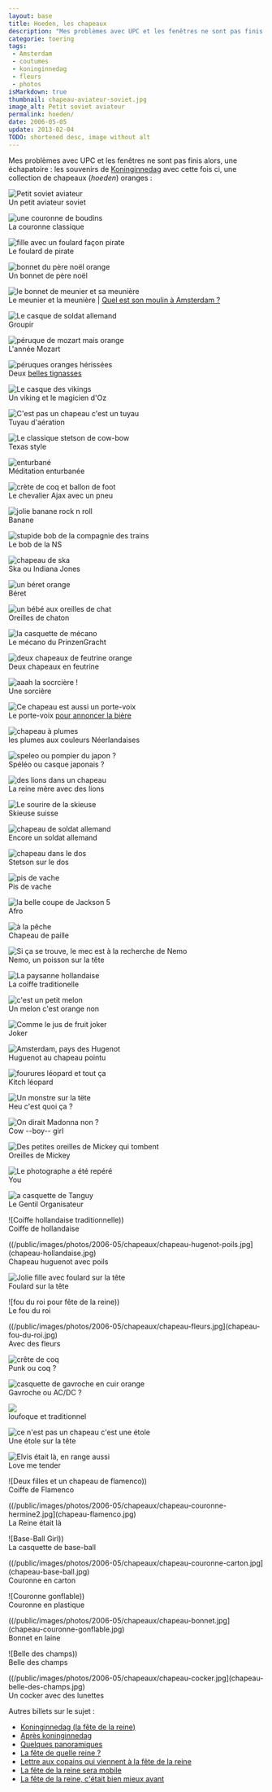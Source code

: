 ```yaml
---
layout: base
title: Hoeden, les chapeaux
description: "Mes problèmes avec UPC et les fenêtres ne sont pas finis alors, une échapatoire : les souvenirs de Koninginnedag avec cette fois ci, une collection de chapea"
categorie: toering
tags: 
 - Amsterdam
 - coutumes
 - koninginnedag
 - fleurs
 - photos
isMarkdown: true
thumbnail: chapeau-aviateur-soviet.jpg
image_alt: Petit soviet aviateur
permalink: hoeden/
date: 2006-05-05
update: 2013-02-04
TODO: shortened desc, image without alt
---
```


Mes problèmes avec UPC et les fenêtres ne sont pas finis alors, une échapatoire : les souvenirs de [Koninginnedag](/koninginnedag) avec cette fois ci, une collection de chapeaux (*hoeden*) oranges :

<!--excerpt-->

<a name="soviet"></a>

![Petit soviet aviateur](chapeau-aviateur-soviet.jpg)  
Un petit aviateur soviet

![une couronne de boudins](chapeau-couronne-boudin.jpg)  
La couronne classique

<a name="pirate"></a>

![fille avec un foulard façon pirate](chapeau-corsaire.jpg)  
Le foulard de pirate

![bonnet du père noël orange](chapeaux-noel.jpg)  
Un bonnet de père noël

<a name="meunier"></a>

![le bonnet de meunier et sa meunière](chapeaux-meunier-meuniere.jpg)  
Le meunier et la meunière | [Quel est son moulin à Amsterdam ?](/les-moulins-d-amsterdam)

<a name="vermart"></a>

![Le casque de soldat allemand](chapeau-vermart.jpg)  
Groupir 


<a name="mozart"></a>

![péruque de mozart mais orange](chapeau-trazom.jpg)  
L'année Mozart

<a name="tignasses"></a>

![péruques oranges hérissées](chapeaux-hirsutes.jpg)  
Deux [belles tignasses](http://www.flickr.com/photos/13274211@N00/470975708/)

<a name="viking"></a>

![Le casque des vikings](chapeaux-viking-oz.jpg)  
Un viking et le magicien d'Oz

![C'est pas un chapeau c'est un tuyau](chapeau-tuyau.jpg)  
Tuyau d'aération

<a name="cowboy"></a>

![Le classique stetson de cow-bow](chapeau-texan.jpg)  
Texas style

<a name="turban"></a>

![enturbané](chapeau-turban.jpg)  
Méditation enturbanée

<a name="ajax"></a>

![crète de coq et ballon de foot](chapeau-ajax.jpg)  
Le chevalier Ajax avec un pneu

<a name="banane"></a>

![jolie banane rock n roll](chapeau-banane.jpg)  
Banane

![stupide bob de la compagnie des trains](chapeaux-bob-ns.jpg)  
Le bob de la NS

![chapeau de ska](chapeau-ska.jpg)  
Ska ou Indiana Jones

<a name="beret"></a>

![un béret orange](chapeau-beret.jpg)  
Béret

<a name="chat"></a>

![un bébé aux oreilles de chat](chapeau-oreilles-chat.jpg)  
Oreilles de chaton

![la casquette de mécano](chapeau-mecano.jpg)  
Le mécano du PrinzenGracht

![deux chapeaux de feutrine orange](chapeaux-feutrine.jpg)  
Deux chapeaux en feutrine

<a name="sorciere"></a>

![aaah la socrcière !](chapeau-sorciere.jpg)  
Une sorcière

<a name="portevoix"></a>

![Ce chapeau est aussi un porte-voix](chapeau-porte-voix.jpg)  
Le porte-voix [pour annoncer la bière](http://www.xs4all.nl/~jlhkrans/Reine_2006/pages/DSCN1569.htm)

<a name="plumes"></a>

![chapeau à plumes](chapeau-plumes.jpg)  
les plumes aux couleurs Néerlandaises

<a name="speleo"></a>

![speleo ou pompier du japon ?](chapeau-pompier-japon.jpg)   
Spéléo ou casque japonais ?

<a name="lions"></a>

![des lions dans un chapeau](chapeau-queenmother.jpg)  
La reine mère avec des lions

<a name="skieuse"></a>

![Le sourire de la skieuse](chapeau-skieuse.jpg)  
Skieuse suisse

![chapeau de soldat allemand](chapeau-ss.jpg)  
Encore un soldat allemand

<a name="stetson"></a>

![chapeau dans le dos](chapeau-stetson.jpg)  
Stetson sur le dos

<a name="pis"></a>

![pis de vache](chapeau-pis.jpg)  
Pis de vache

<a name="afro"></a>

![la belle coupe de Jackson 5](chapeau-perruque-afro.jpg)  
Afro

<a name="paille"></a>

![à la pêche](chapeau-pecheur.jpg)  
Chapeau de paille

<a name="nemo"></a>

![Si ça se trouve, le mec est à la recherche de Nemo](chapeau-nemo.jpg)  
Nemo, un poisson sur la tête

<a name="coiffe"></a>

![La paysanne hollandaise](chapeau-paysanne.jpg)  
La coiffe traditionelle

<a name="melon"></a>

![c'est un petit melon](chapeau-melon.jpg)  
Un melon c'est orange non 

<a name="joker"></a>

![Comme le jus de fruit joker](chapeau-joker.jpg)  
Joker

<a name="hugenot"></a>

![Amsterdam, pays des Hugenot](chapeau-hugenot.jpg)  
Huguenot au chapeau pointu

<a name="kitch"></a>

![fourures léopard et tout ça](chapeau-leopard.jpg)  
Kitch léopard

<a name="monstre"></a>

![Un monstre sur la tëte](chapeau-monstre.jpg)  
Heu c'est quoi ça ?

<a name="madonna"></a>

![On dirait Madonna non ?](chapeau-madonna.jpg)  
Cow --boy-- girl


<a name="mickey"></a>

![Des petites oreilles de Mickey qui tombent](chapeau-oreilles-mickey.jpg)  
Oreilles de Mickey


<a name="you"></a>

![Le photographe a été repéré](chapeau-haut-de-forme.jpg)  
You 

<a name="tanguy"></a>

![a casquette de Tanguy](chapeau-go.jpg)  
Le Gentil Organisateur


<a name="coiffe2"></a>

![Coiffe hollandaise traditionnelle))  
Coiffe de hollandaise

<a name="poils"></a>

((/public/images/photos/2006-05/chapeaux/chapeau-hugenot-poils.jpg](chapeau-hollandaise.jpg)  
Chapeau huguenot avec poils

<a name="foulard"></a>

![Jolie fille avec foulard sur la tête](chapeau-foulard.jpg)  
Foulard sur la tête


<a name="fou"></a>

![fou du roi pour fête de la reine))  
Le fou du roi

<a name="fleurs"></a>

((/public/images/photos/2006-05/chapeaux/chapeau-fleurs.jpg](chapeau-fou-du-roi.jpg)  
Avec des fleurs

<a name="coq"></a>

![crête de coq](chapeau-coq.jpg)  
Punk ou coq ?

<a name="gavroche"></a>

![casquette de gavroche en cuir orange](chapeau-gavroche.jpg)  
Gavroche ou AC/DC ?

![](chapeau-cracker.jpg)  
loufoque et traditionnel

<a name="etole"></a>

![ce n'est pas un chapeau c'est une étole](chapeau-echarpe.jpg)  
Une étole sur la tête

<a name="elvis"></a>

![Elvis était là, en range aussi](chapeau-elvis.jpg)  
Love me tender

<a name="flamenco"></a>

![Deux filles et un chapeau de flamenco))  
Coiffe de Flamenco

<a name="reine"></a>

((/public/images/photos/2006-05/chapeaux/chapeau-couronne-hermine2.jpg](chapeau-flamenco.jpg)  
La Reine était là

<a name="pet"></a>

![Base-Ball Girl))  
La casquette de base-ball

<a name="carton"></a>

((/public/images/photos/2006-05/chapeaux/chapeau-couronne-carton.jpg](chapeau-base-ball.jpg)  
Couronne en carton

<a name="gonflable"></a>

![Couronne gonflable))  
Couronne en plastique

<a name="bonnet"></a>

((/public/images/photos/2006-05/chapeaux/chapeau-bonnet.jpg](chapeau-couronne-gonflable.jpg)  
Bonnet en laine

<a name="belle"></a>

![Belle des champs))  
Belle des champs

<a name="cocker"></a>

((/public/images/photos/2006-05/chapeaux/chapeau-cocker.jpg](chapeau-belle-des-champs.jpg)  
Un cocker avec des lunettes

Autres billets sur le sujet :
* [Koninginnedag (la fête de la reine)](/koninginnedag)
* [Après koninginnedag](/apres-koninginnedag)
* [Quelques panoramiques](/pas-de-fete-du-travail)
* [La fête de quelle reine ?](/la-fete-de-quelle-reine)
* [Lettre aux copains qui viennent à la fête de la reine](/lettre-aux-copains-qui-viennent-a-la-fete-de-la-reine)
* [La fête de la reine sera mobile](/la-fete-de-la-reine-sera-mobile)
* [La fête de la reine, c'était bien mieux avant](/fete-dela-reine-bien-mieux-avant)
